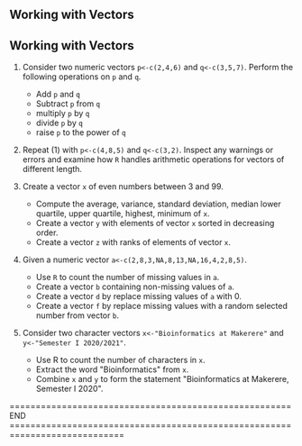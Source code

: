 
## Working with Vectors


## Working with Vectors

1. Consider two numeric vectors `p<-c(2,4,6)` and `q<-c(3,5,7)`. Perform the following operations on `p` and `q`.
    * Add `p` and `q`
    * Subtract `p` from `q`
    * multiply `p` by `q`
    * divide `p` by `q`
    * raise `p` to the power of `q`

2. Repeat (1) with `p<-c(4,8,5)` and `q<-c(3,2)`. Inspect any warnings or errors and examine how `R` handles arithmetic operations for vectors of different length.

3. Create a vector `x` of even numbers between 3 and 99.
    * Compute the average, variance, standard deviation, median
    lower quartile, upper quartile, highest, minimum of `x`.
    * Create a vector `y` with elements of vector `x` sorted in decreasing order. 
    * Create a vector `z` with ranks of elements of vector `x`.

4. Given a numeric vector `a<-c(2,8,3,NA,8,13,NA,16,4,2,8,5)`.
    * Use `R` to count the number of missing values in `a`.
    * Create a vector `b` containing non-missing values of `a`.
    * Create a vector `d` by replace missing values of `a` with 0.
    * Create a vector `f` by replace missing values with a random selected number from vector `b`.

5. Consider two character vectors `x<-"Bioinformatics at Makerere"` and `y<-"Semester I 2020/2021"`.
    * Use R to count the number of characters in `x`.
    * Extract the word "Bioinformatics" from `x`.
    * Combine `x` and `y` to form the statement "Bioinformatics at Makerere, Semester I 2020".

====================================================== END ============================================================================
